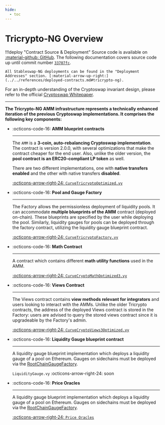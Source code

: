 ```yaml
---
hide:
  - toc
---
```


<h1>Tricrypto-NG Overview</h1>

!!!deploy "Contract Source & Deployment"
    Source code is available on [:material-github: GitHub](https://github.com/curvefi/tricrypto-ng). The following documentation covers source code up until commit number [`33707fc`](https://github.com/curvefi/tricrypto-ng/commit/33707fc8b84e08786acf184fcfdb744eb4657a99).

    All Stableswap-NG deployments can be found in the "Deployment Addresses" section. [:material-arrow-up-right:](../../references/deployed-contracts.md#tricrypto-ng).


For an in-depth understanding of the Cryptoswap invariant design, please refer to the official [Cryptoswap Whitepaper](../../assets/pdf/whitepaper_cryptoswap.pdf).

---


**The Tricrypto-NG AMM infrastructure represents a technically enhanced iteration of the previous Cryptoswap implementations. It comprises the following key components:**

<div class="grid cards" markdown>

-   :octicons-code-16: **AMM blueprint contracts**

    ---

    The `AMM` is a **3-coin, auto-rebalancing Cryptoswap implementation**. The contract is version 2.0.0, with several optimizations that make the contract cheaper for the end user.
    Also, unlike the older version, the **pool contract is an ERC20-compliant LP token** as well.

    There are two different implementations, one with **native transfers enabled** and the other with native transfers **disabled**.

    [:octicons-arrow-right-24: `CurveTricryptoOptimized.vy`](./pools/tricrypto.md)

-   :octicons-code-16: **Pool and Gauge Factory**

    ---

    The Factory allows the permissionless deployment of liquidity pools. It can accommodate **multiple blueprints of the AMM** contract (deployed on-chain). These blueprints are specified by the user while deploying the pool. Similarly, liquidity gauges for pools can be deployed through the factory contract, utilizing the liquidity gauge blueprint contract.

    [:octicons-arrow-right-24: `CurveTricryptoFactory.vy`](./utility-contracts/math.md)

-   :octicons-code-16: **Math Contract**

    ---

    A contract which contains different **math utility functions** used in the AMM.

    [:octicons-arrow-right-24: `CurveCryptoMathOptimized3.vy`](./utility-contracts/math.md)

-   :octicons-code-16: **Views Contract**

    ---

    The Views contract contains **view methods relevant for integrators** and users looking to interact with the AMMs. Unlike the older Tricrypto contracts, the address of the deployed Views contract is stored in the Factory: users are advised to query the stored views contract since it is upgradeable by the Factory's admin.

    [:octicons-arrow-right-24: `CurveCryptoViews3Optimized.vy`](./utility-contracts/views.md)

-   :octicons-code-16: **Liquidity Gauge blueprint contract**

    ---

    A liquidity gauge blueprint implementation which deploys a liquidity gauge of a pool on Ethereum. Gauges on sidechains must be deployed via the [RootChainGaugeFactory](../../liquidity-gauges-and-minting-crv/xchain-gauges/RootGaugeFactory.md).

    `LiquidityGauge.vy` :octicons-arrow-right-24: soon

-   :octicons-code-16: **Price Oracles**

    ---

    A liquidity gauge blueprint implementation which deploys a liquidity gauge of a pool on Ethereum. Gauges on sidechains must be deployed via the [RootChainGaugeFactory](../../liquidity-gauges-and-minting-crv/xchain-gauges/RootGaugeFactory.md).

    [:octicons-arrow-right-24: `Price Oracles`](./pools/oracles.md)

</div>
